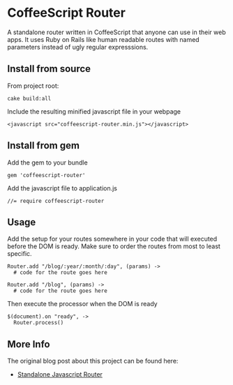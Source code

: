 # CoffeeScript Router

A standalone router written in CoffeeScript that anyone can use in their web apps.  It uses Ruby on Rails like human readable routes with named parameters instead of ugly regular expresssions.

## Install from source

From project root:

    cake build:all

Include the resulting minified javascript file in your webpage
    
    <javascript src="coffeescript-router.min.js"></javascript>

## Install from gem

Add the gem to your bundle
    
    gem 'coffeescript-router'

Add the javascript file to application.js

    //= require coffeescript-router
  
## Usage

Add the setup for your routes somewhere in your code that will executed before the DOM is ready.  Make sure to order the routes from most to least specific.

    Router.add "/blog/:year/:month/:day", (params) ->
      # code for the route goes here

    Router.add "/blog", (params) ->
      # code for the route goes here

Then execute the processor when the DOM is ready

    $(document).on "ready", ->
      Router.process()


## More Info

The original blog post about this project can be found here:
* [Standalone Javascript Router](http://collectiveidea.com/blog)
